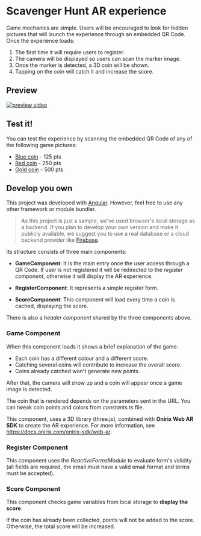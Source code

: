 # Scavenger Hunt AR experience



Game mechanics are simple. Users will be encouraged to look for hidden pictures that will launch the experience through an embedded QR Code. Once the experience loads:

1. The first time it will require users to register.
2. The camera will be displayed so users can scan the marker image.
3. Once the marker is detected, a 3D coin will be shown.
4. Tapping on the coin will catch it and increase the score.

## Preview

[![preview video](https://img.youtube.com/vi/vtFYV-3ONxo/0.jpg)](https://www.youtube.com/watch?v=vtFYV-3ONxo "Onirix Scavenger Hunt")

## Test it!

You can test the experience by scanning the embedded QR Code of any of the following game pictures:

- [Blue coin](https://scavenger-hunt.onirix.com/sh-blue.png) - 125 pts
- [Red coin](https://scavenger-hunt.onirix.com/sh-red.png) - 250 pts
- [Gold coin](https://scavenger-hunt.onirix.com/sh-gold.png) - 500 pts

## Develop you own

This project was developed with [Angular](https://angular.io/). However, feel free to use any other framework or module bundler.

>As this project is just a sample, we've used browser's local storage as a backend. If you plan to develop your own version and make it publicly available, we suggest you to use a real database or a cloud backend provider like [Firebase](https://firebase.google.com/). 

Its structure consists of three main components:

* **GameComponent**: It is the main entry once the user access through a QR Code. If user is not registered it will be redirected to the *register component*, otherwise it will display the AR experience.

* **RegisterComponent**: It represents a simple register form.

* **ScoreComponent**: This component will load every time a coin is cached, displaying the score.

There is also a *header component* shared by the three components above.

### Game Component

When this component loads it shows a brief explanation of the game:

- Each coin has a different colour and a different score.
- Catching several coins will contribute to increase the overall score.
- Coins already catched won't generate new points.

After that, the camera will show up and a coin will appear once a game image is detected.

The coin that is rendered depends on the parameters sent in the URL. You can tweak coin points and colors from *constants.ts* file. 

This component, uses a 3D library (three.js), combined with **Onirix Web AR SDK** to create the AR experience. For more information, see https://docs.onirix.com/onirix-sdk/web-ar.

### Register Component

This component uses the *ReactiveFormsModule* to evaluate form's validity (all fields are required, the email must have a valid email format and terms must be accepted).

### Score Component

This component checks game variables from local storage to **display the score**. 

If the coin has already been collected, points will not be added to the score. Otherwise, the total score will be increased.
